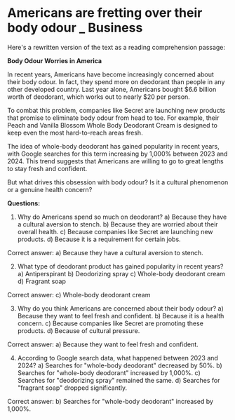 # Americans are fretting over their body odour _ Business

Here's a rewritten version of the text as a reading comprehension passage:

**Body Odour Worries in America**

In recent years, Americans have become increasingly concerned about their body odour. In fact, they spend more on deodorant than people in any other developed country. Last year alone, Americans bought $6.6 billion worth of deodorant, which works out to nearly $20 per person.

To combat this problem, companies like Secret are launching new products that promise to eliminate body odour from head to toe. For example, their Peach and Vanilla Blossom Whole Body Deodorant Cream is designed to keep even the most hard-to-reach areas fresh.

The idea of whole-body deodorant has gained popularity in recent years, with Google searches for this term increasing by 1,000% between 2023 and 2024. This trend suggests that Americans are willing to go to great lengths to stay fresh and confident.

But what drives this obsession with body odour? Is it a cultural phenomenon or a genuine health concern?

**Questions:**

1. Why do Americans spend so much on deodorant?
a) Because they have a cultural aversion to stench.
b) Because they are worried about their overall health.
c) Because companies like Secret are launching new products.
d) Because it is a requirement for certain jobs.

Correct answer: a) Because they have a cultural aversion to stench.

2. What type of deodorant product has gained popularity in recent years?
a) Antiperspirant
b) Deodorizing spray
c) Whole-body deodorant cream
d) Fragrant soap

Correct answer: c) Whole-body deodorant cream

3. Why do you think Americans are concerned about their body odour?
a) Because they want to feel fresh and confident.
b) Because it is a health concern.
c) Because companies like Secret are promoting these products.
d) Because of cultural pressure.

Correct answer: a) Because they want to feel fresh and confident.

4. According to Google search data, what happened between 2023 and 2024?
a) Searches for "whole-body deodorant" decreased by 50%.
b) Searches for "whole-body deodorant" increased by 1,000%.
c) Searches for "deodorizing spray" remained the same.
d) Searches for "fragrant soap" dropped significantly.

Correct answer: b) Searches for "whole-body deodorant" increased by 1,000%.